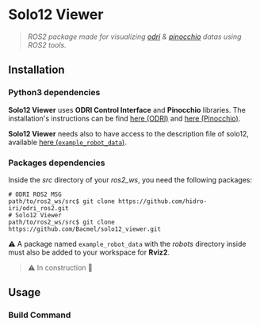 # Solo12 Viewer
> *ROS2 package made for visualizing [odri](https://github.com/open-dynamic-robot-initiative) & [pinocchio](https://stack-of-tasks.github.io/pinocchio/) datas using ROS2 tools.*

## Installation

### Python3 dependencies
**Solo12 Viewer** uses **ODRI Control Interface** and **Pinocchio** libraries.
The installation's instructions can be find [here (ODRI)](https://github.com/open-dynamic-robot-initiative/odri_control_interface) and [here (Pinocchio)](https://github.com/stack-of-tasks/pinocchio).

**Solo12 Viewer** needs also to have access to the description file of solo12, available [here (`example_robot_data`)](https://github.com/Gepetto/example-robot-data).

### Packages dependencies
Inside the *src* directory of your *ros2\_ws*, you need the following packages:

``` shell
# ODRI ROS2 MSG
path/to/ros2_ws/src$ git clone https://github.com/hidro-iri/odri_ros2.git
# Solo12 Viewer
path/to/ros2_ws/src$ git clone https://github.com/Bacmel/solo12_viewer.git
```

:warning: A package named `example_robot_data` with the *robots* directory inside must also be added to your workspace for **Rviz2**.
> ⚠️ In construction 👷

## Usage

### Build Command

